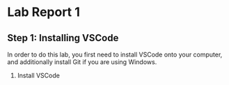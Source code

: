 # Lab Report 1

## Step 1: Installing VSCode

In order to do this lab, you first need to install VSCode onto your computer, and additionally install Git if you are using Windows.

1. Install VSCode
